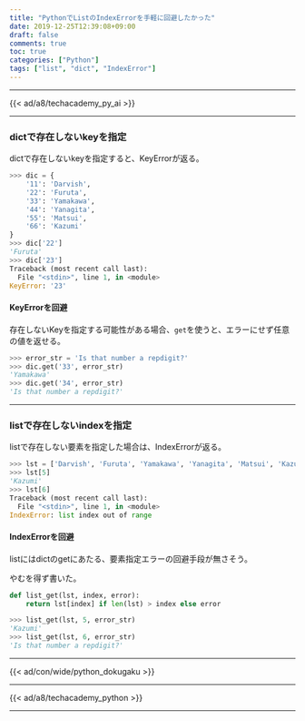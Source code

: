 ```yaml
---
title: "PythonでListのIndexErrorを手軽に回避したかった"
date: 2019-12-25T12:39:08+09:00
draft: false
comments: true
toc: true
categories: ["Python"]
tags: ["list", "dict", "IndexError"]
---
```


<!--more-->

---

{{< ad/a8/techacademy_py_ai >}}

---

### dictで存在しないkeyを指定

dictで存在しないkeyを指定すると、KeyErrorが返る。

```py
>>> dic = {
    '11': 'Darvish',
    '22': 'Furuta',
    '33': 'Yamakawa',
    '44': 'Yanagita',
    '55': 'Matsui',
    '66': 'Kazumi'
}
>>> dic['22']
'Furuta'
>>> dic['23']
Traceback (most recent call last):
  File "<stdin>", line 1, in <module>
KeyError: '23'
```

#### KeyErrorを回避

存在しないKeyを指定する可能性がある場合、`get`を使うと、エラーにせず任意の値を返せる。

```py
>>> error_str = 'Is that number a repdigit?'
>>> dic.get('33', error_str)
'Yamakawa'
>>> dic.get('34', error_str)
'Is that number a repdigit?'
```

---

### listで存在しないindexを指定

listで存在しない要素を指定した場合は、IndexErrorが返る。

```py
>>> lst = ['Darvish', 'Furuta', 'Yamakawa', 'Yanagita', 'Matsui', 'Kazumi']
>>> lst[5]
'Kazumi'
>>> lst[6]
Traceback (most recent call last):
  File "<stdin>", line 1, in <module>
IndexError: list index out of range
```

#### IndexErrorを回避

listにはdictのgetにあたる、要素指定エラーの回避手段が無さそう。

やむを得ず書いた。

```py
def list_get(lst, index, error):
    return lst[index] if len(lst) > index else error
```

```py
>>> list_get(lst, 5, error_str)
'Kazumi'
>>> list_get(lst, 6, error_str)
'Is that number a repdigit?'
```

---

{{< ad/con/wide/python_dokugaku >}}

---

{{< ad/a8/techacademy_python >}}

---
